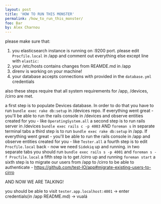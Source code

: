 ```yaml
---
layout: post
title: 'HOW TO RUN THIS MONSTER'
permalink: /how_to_run_this_monster/
foo: Bar
by: Alex Charnou
---
```


please make sure that:
1. you elasticsearch instance is running on :9200 port. please edit `Procfile.local` in /app and comment out everything else except line with `elastic:`
2. your /etc/hosts contains changes from REAMDE.md in /app
3. direnv is working on your machine!
4. your database accepts connections with provided in the `database.yml` credentials

also these steps require that all system requirements for /app, /devices, /cirro are met.

a first step is to populate Devices database. In order to do that you have to run
`bundle exec rake db:setup` in /devices repo. If everything went great - you'll be able to run the rails console in /devices and observe entities created for you - like `OperatingSystem.all`
a second step is to run rails server in /devices `bundle exec rails c -p 4003` AND `foreman s` in separate terminal tabs
a third step is to run `bundle exec rake db:setup` in /app. If everything went great - you'll be able to run the rails console in /app and observe entities created for you - like `Tester.all`
a fourth step is to edit `Procfile.local` back - now we need `Sidekiq` up and running. in two separate tabs you should run `bundle exec rails s -p 4001` and `foreman s -f Procfile.local`
a fifth step is to get /cirro up and running `foreman start`
a sixth step is to migrate our users from /app to /cirro to be able to authenticate - https://github.com/test-IO/app#migrate-existing-users-to-cirro

AND NOW WE ARE TALKING!

you should be able to visit `tester.app.localhost:4001` -> enter credentials(in /app README.md) -> vualá
